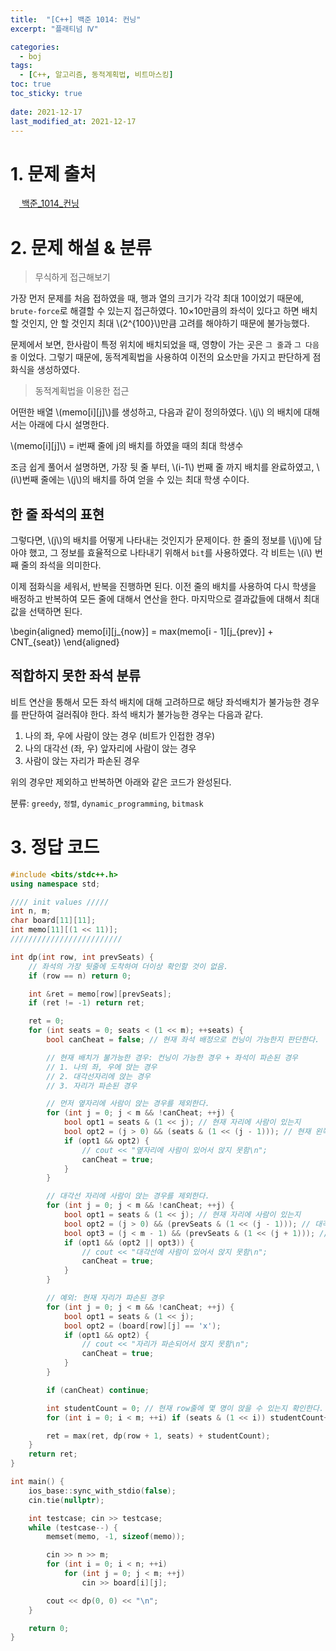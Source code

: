 ```yaml
---
title:  "[C++] 백준 1014: 컨닝"
excerpt: "플래티넘 Ⅳ"

categories:
  - boj
tags:
  - [C++, 알고리즘, 동적계획법, 비트마스킹]
toc: true
toc_sticky: true
 
date: 2021-12-17
last_modified_at: 2021-12-17
---
```


# 1. 문제 출처
[<img src="https://static.solved.ac/tier_small/17.svg" style="width: 1em"> 백준_1014_컨닝](https://www.acmicpc.net/problem/1014)

# 2. 문제 해설 & 분류
> 무식하게 접근해보기

가장 먼저 문제를 처음 접하였을 때, 행과 열의 크기가 각각 최대 10이었기 때문에, `brute-force`로 해결할 수 있는지 접근하였다. 10×10만큼의 좌석이 있다고 하면 배치할 것인지, 안 할 것인지 최대 \\(2^{100}\\)만큼 고려를 해야하기 때문에 불가능했다.

문제에서 보면, 한사람이 특정 위치에 배치되었을 때, 영향이 가는 곳은 `그 줄`과 `그 다음줄` 이었다. 그렇기 때문에, 동적계획법을 사용하여 이전의 요소만을 가지고 판단하게 점화식을 생성하였다.

> 동적계획법을 이용한 접근

어떤한 배열 \\(memo[i][j]\\)를 생성하고, 다음과 같이 정의하였다. \\(j\\) 의 배치에 대해서는 아래에 다시 설명한다.

\\(memo[i][j]\\) = i번째 줄에 j의 배치를 하였을 때의 최대 학생수

조금 쉽게 풀어서 설명하면, 가장 뒷 줄 부터, \\(i-1\\) 번째 줄 까지 배치를 완료하였고, \\(i\\)번째 줄에는 \\(j\\)의 배치를 하여 얻을 수 있는 최대 학생 수이다.

한 줄 좌석의 표현
---
그렇다면, \\(j\\)의 배치를 어떻게 나타내는 것인지가 문제이다. 한 줄의 정보를 \\(j\\)에 담아야 했고, 그 정보를 효율적으로 나타내기 위해서 `bit`를 사용하였다. 각 비트는 \\(i\\) 번째 줄의 좌석을 의미한다.

이제 점화식을 세워서, 반복을 진행하면 된다. 이전 줄의 배치를 사용하여 다시 학생을 배정하고 반복하여 모든 줄에 대해서 연산을 한다. 마지막으로 결과값들에 대해서 최대값을 선택하면 된다.

\begin{aligned}
    memo[i][j_{now}] = max(memo[i - 1][j_{prev}] + CNT_{seat})
\end{aligned}

적합하지 못한 좌석 분류
---
비트 연산을 통해서 모든 좌석 배치에 대해 고려하므로 해당 좌석배치가 불가능한 경우를 판단하여 걸러줘야 한다. 좌석 배치가 불가능한 경우는 다음과 같다.
1. 나의 좌, 우에 사람이 앉는 경우 (비트가 인접한 경우)
2. 나의 대각선 (좌, 우) 앞자리에 사람이 앉는 경우
3. 사람이 앉는 자리가 파손된 경우

위의 경우만 제외하고 반복하면 아래와 같은 코드가 완성된다.

분류: `greedy`, `정렬`, `dynamic_programming`, `bitmask`

# 3. 정답 코드
```cpp
#include <bits/stdc++.h>
using namespace std;

//// init values /////
int n, m;
char board[11][11];
int memo[11][(1 << 11)];
/////////////////////////

int dp(int row, int prevSeats) {
    // 좌석의 가장 뒷줄에 도착하여 더이상 확인할 것이 없음.
    if (row == n) return 0;

    int &ret = memo[row][prevSeats];
    if (ret != -1) return ret;

    ret = 0;
    for (int seats = 0; seats < (1 << m); ++seats) {
        bool canCheat = false; // 현재 좌석 배정으로 컨닝이 가능한지 판단한다.

        // 현재 배치가 불가능한 경우: 컨닝이 가능한 경우 + 좌석이 파손된 경우
        // 1. 나의 좌, 우에 앉는 경우
        // 2. 대각선자리에 앉는 경우
        // 3. 자리가 파손된 경우

        // 먼저 옆자리에 사람이 앉는 경우를 제외한다.
        for (int j = 0; j < m && !canCheat; ++j) {
            bool opt1 = seats & (1 << j); // 현재 자리에 사람이 있는지
            bool opt2 = (j > 0) && (seats & (1 << (j - 1))); // 현재 왼쪽 자리에 사람이 잇는지
            if (opt1 && opt2) {
                // cout << "옆자리에 사람이 있어서 앉지 못함\n";
                canCheat = true;
            }
        }

        // 대각선 자리에 사람이 앉는 경우를 제외한다.
        for (int j = 0; j < m && !canCheat; ++j) {
            bool opt1 = seats & (1 << j); // 현재 자리에 사람이 있는지
            bool opt2 = (j > 0) && (prevSeats & (1 << (j - 1))); // 대각선 왼쪽에 사람이 있는지
            bool opt3 = (j < m - 1) && (prevSeats & (1 << (j + 1))); // 대각선 오른쪽에 사람이 있는지
            if (opt1 && (opt2 || opt3)) {
                // cout << "대각선에 사람이 있어서 앉지 못함\n";
                canCheat = true;
            }
        }

        // 예외: 현재 자리가 파손된 경우
        for (int j = 0; j < m && !canCheat; ++j) {
            bool opt1 = seats & (1 << j);
            bool opt2 = (board[row][j] == 'x');
            if (opt1 && opt2) {
                // cout << "자리가 파손되어서 앉지 못함\n";
                canCheat = true;
            }
        }

        if (canCheat) continue;

        int studentCount = 0; // 현재 row줄에 몇 명이 앉을 수 있는지 확인한다.
        for (int i = 0; i < m; ++i) if (seats & (1 << i)) studentCount++;

        ret = max(ret, dp(row + 1, seats) + studentCount);
    }
    return ret;
}

int main() {
    ios_base::sync_with_stdio(false);
    cin.tie(nullptr);

    int testcase; cin >> testcase;
    while (testcase--) {
        memset(memo, -1, sizeof(memo));

        cin >> n >> m;
        for (int i = 0; i < n; ++i) 
            for (int j = 0; j < m; ++j) 
                cin >> board[i][j];

        cout << dp(0, 0) << "\n";
    }

    return 0;
}
```


